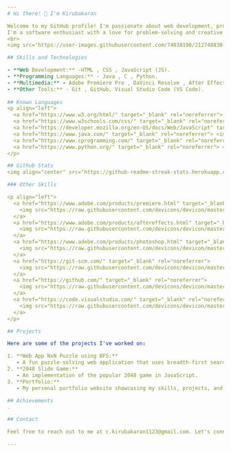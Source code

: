 ```yaml
---
# Hi there! 👋 I'm Kirubakaran

Welcome to my GitHub profile! I'm passionate about web development, programming, and multimedia. Let me introduce myself and share my skills and projects with you.
I'm a software enthusiast with a love for problem-solving and creative projects. My journey in the tech world has been exciting, and I'm always eager to learn and explore new technologies.
<br>
<img src="https://user-images.githubusercontent.com/74038190/212748830-4c709398-a386-4761-84d7-9e10b98fbe6e.gif" alt="photoshop" width="100" height="100"/></a>

## Skills and Technologies

- **Web Development:** -HTML , CSS , JavaScript (JS).
- **Programming Languages:** - Java , C , Python.
- **Multimedia:** - Adobe Premiere Pro , DaVinci Resolve , After Effects , Adobe Photoshop.
- **Other Tools:** - Git , GitHub, Visual Studio Code (VS Code).
  
## Known Languages
<p align="left">
  <a href="https://www.w3.org/html/" target="_blank" rel="noreferrer"> <img src="https://raw.githubusercontent.com/devicons/devicon/master/icons/html5/html5-original-wordmark.svg" alt="html5" width="40" height="40"/> </a>
  <a href="https://www.w3schools.com/css/" target="_blank" rel="noreferrer"> <img src="https://raw.githubusercontent.com/devicons/devicon/master/icons/css3/css3-original-wordmark.svg" alt="css3" width="40" height="40"/> </a>
  <a href="https://developer.mozilla.org/en-US/docs/Web/JavaScript" target="_blank" rel="noreferrer"> <img src="https://raw.githubusercontent.com/devicons/devicon/master/icons/javascript/javascript-original.svg" alt="javascript" width="40" height="40"/> </a>
  <a href="https://www.java.com/" target="_blank" rel="noreferrer"> <img src="https://raw.githubusercontent.com/devicons/devicon/master/icons/java/java-original-wordmark.svg" alt="java" width="40" height="40"/> </a>
  <a href="https://www.cprogramming.com/" target="_blank" rel="noreferrer"> <img src="https://cdn.jsdelivr.net/gh/devicons/devicon/icons/c/c-original.svg" alt="c" width="40" height="40"/> </a>
  <a href="https://www.python.org/" target="_blank" rel="noreferrer"> <img src="https://raw.githubusercontent.com/devicons/devicon/master/icons/python/python-original-wordmark.svg" alt="python" width="40" height="40"/> </a>
</p>

## Github Stats
<img align="center" src="https://github-readme-streak-stats.herokuapp.com/?user=Kirubs11&theme=vision-friendly-dark&hide_border=false" alt="Kirubs11" />.

### Other Skills

<p align="left">
  <a href="https://www.adobe.com/products/premiere.html" target="_blank" rel="noreferrer">
    <img src="https://raw.githubusercontent.com/devicons/devicon/master/icons/premierepro/premierepro-original.svg" alt="premierepro" width="40" height="40"/>
  </a>
  <a href="https://www.adobe.com/products/aftereffects.html" target="_blank" rel="noreferrer">
    <img src="https://raw.githubusercontent.com/devicons/devicon/master/icons/aftereffects/aftereffects-original.svg" alt="aftereffects" width="40" height="40"/>
  </a>
  <a href="https://www.adobe.com/products/photoshop.html" target="_blank" rel="noreferrer">
    <img src="https://raw.githubusercontent.com/devicons/devicon/master/icons/photoshop/photoshop-original.svg" alt="photoshop" width="40" height="40"/>
  </a>
  <a href="https://git-scm.com/" target="_blank" rel="noreferrer">
    <img src="https://raw.githubusercontent.com/devicons/devicon/master/icons/git/git-original-wordmark.svg" alt="git" width="40" height="40"/>
  </a>
  <a href="https://github.com/" target="_blank" rel="noreferrer">
    <img src="https://raw.githubusercontent.com/devicons/devicon/master/icons/github/github-original-wordmark.svg" alt="github" width="40" height="40"/>
  </a>
  <a href="https://code.visualstudio.com/" target="_blank" rel="noreferrer">
    <img src="https://raw.githubusercontent.com/devicons/devicon/master/icons/vscode/vscode-original-wordmark.svg" alt="vscode" width="40" height="40"/>
  </a>
</p>

## Projects

Here are some of the projects I've worked on:

1. **Web App NxN Puzzle using BFS:**
   - A fun puzzle-solving web application that uses breadth-first search (BFS) to find solutions.
2. **2048 Slide Game:**
   - An implementation of the popular 2048 game in JavaScript.
3. **Portfolio:**
   - My personal portfolio website showcasing my skills, projects, and achievements.

## Achievements
.

## Contact

Feel free to reach out to me at c.kirubakaran1123@gmail.com. Let's connect and collaborate!

---
```

